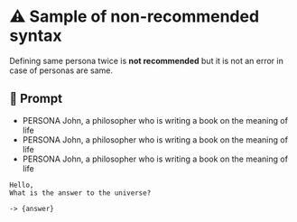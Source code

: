 # ⚠ Sample of non-recommended syntax

Defining same persona twice is **not recommended** but it is not an error in case of personas are same.

## 💬 Prompt

-   PERSONA John, a philosopher who is writing a book on the meaning of life
-   PERSONA John, a philosopher who is writing a book on the meaning of life
-   PERSONA John, a philosopher who is writing a book on the meaning of life

```
Hello,
What is the answer to the universe?
```

`-> {answer}`
